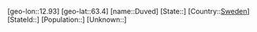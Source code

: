 ﻿---
location: [63.4,12.93]
type: City
tags:
- geo/City


SpocWebEntityId: 29922
isDeleted: false
confidential: public

---
[geo-lon::12.93]
[geo-lat::63.4]
[name::Duved]
[State::]
[Country::[Sweden](geo/Continent/Europe/Sweden.md)]
[StateId::]
[Population::]
[Unknown::]

